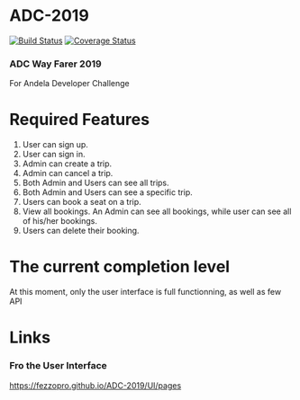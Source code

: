 # ADC-2019
[![Build Status](https://travis-ci.com/fezzopro/ADC-2019.svg?branch=bg-fixing-bugs-of-wednesday-feedback-167784789)](https://travis-ci.com/fezzopro/ADC-2019)
[![Coverage Status](https://coveralls.io/repos/github/fezzopro/ADC-2019/badge.svg?branch=ch-adding-unit-tests-167800633)](https://coveralls.io/github/fezzopro/ADC-2019?branch=dev-branch)

###  ADC Way Farer 2019

For Andela Developer Challenge

# Required Features 
1. User can sign up.
2. User can sign in.
3. Admin can create a trip.
4. Admin can cancel a trip.
5. Both Admin and Users can see all trips.
6. Both Admin and Users can see a specific trip.
7. Users can book a seat on a trip.
8. View all bookings. An Admin can see all bookings, while user can see all of his/her bookings.
9. Users can delete their booking.

# The current completion level 

At this moment, only the user interface is full functionning, as well as few API

# Links
### Fro the User Interface
https://fezzopro.github.io/ADC-2019/UI/pages

